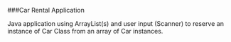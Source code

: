 ###Car Rental Application

Java application using ArrayList(s) and user input (Scanner) to reserve an instance of Car Class from an array of Car instances.  
